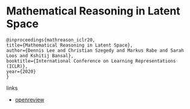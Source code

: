 # Mathematical Reasoning in Latent Space

```
@inproceedings{mathreason_iclr20,
title={Mathematical Reasoning in Latent Space},
author={Dennis Lee and Christian Szegedy and Markus Rabe and Sarah Loos and Kshitij Bansal},
booktitle={International Conference on Learning Representations (ICLR)},
year={2020}
}
```

links
- [openreview](https://openreview.net/forum?id=Ske31kBtPr)
